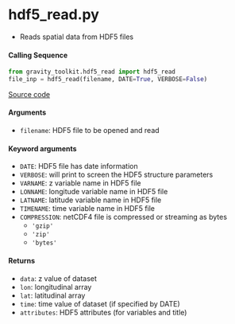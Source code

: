 hdf5_read.py
============

- Reads spatial data from HDF5 files

#### Calling Sequence
```python
from gravity_toolkit.hdf5_read import hdf5_read
file_inp = hdf5_read(filename, DATE=True, VERBOSE=False)
```
[Source code](https://github.com/tsutterley/read-GRACE-harmonics/blob/main/gravity_toolkit/hdf5_read.py)

#### Arguments
- `filename`: HDF5 file to be opened and read

#### Keyword arguments
- `DATE`: HDF5 file has date information
- `VERBOSE`: will print to screen the HDF5 structure parameters
- `VARNAME`: z variable name in HDF5 file
- `LONNAME`: longitude variable name in HDF5 file
- `LATNAME`: latitude variable name in HDF5 file
- `TIMENAME`: time variable name in HDF5 file
- `COMPRESSION`: netCDF4 file is compressed or streaming as bytes
    * `'gzip'`
    * `'zip'`
    * `'bytes'`

#### Returns
- `data`: z value of dataset
- `lon`: longitudinal array
- `lat`: latitudinal array
- `time`: time value of dataset (if specified by DATE)
- `attributes`: HDF5 attributes (for variables and title)
